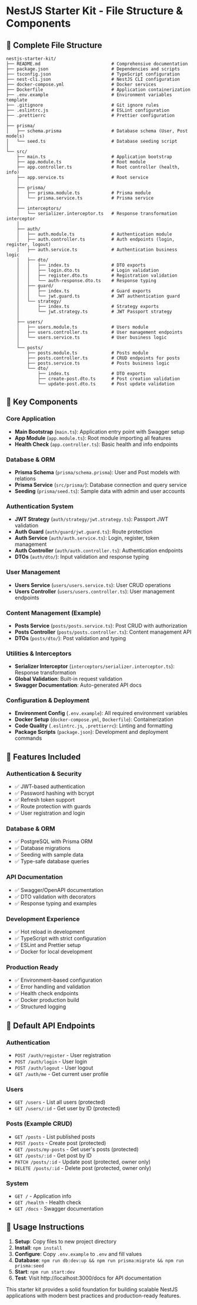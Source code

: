 # NestJS Starter Kit - File Structure & Components

## 📁 Complete File Structure

```
nestjs-starter-kit/
├── README.md                           # Comprehensive documentation
├── package.json                        # Dependencies and scripts
├── tsconfig.json                       # TypeScript configuration
├── nest-cli.json                       # NestJS CLI configuration
├── docker-compose.yml                  # Docker services
├── Dockerfile                          # Application containerization
├── .env.example                        # Environment variables template
├── .gitignore                          # Git ignore rules
├── .eslintrc.js                        # ESLint configuration
├── .prettierrc                         # Prettier configuration
│
├── prisma/
│   ├── schema.prisma                   # Database schema (User, Post models)
│   └── seed.ts                         # Database seeding script
│
└── src/
    ├── main.ts                         # Application bootstrap
    ├── app.module.ts                   # Root module
    ├── app.controller.ts               # Root controller (health, info)
    ├── app.service.ts                  # Root service
    │
    ├── prisma/
    │   ├── prisma.module.ts            # Prisma module
    │   └── prisma.service.ts           # Prisma service
    │
    ├── interceptors/
    │   └── serializer.interceptor.ts   # Response transformation interceptor
    │
    ├── auth/
    │   ├── auth.module.ts              # Authentication module
    │   ├── auth.controller.ts          # Auth endpoints (login, register, logout)
    │   ├── auth.service.ts             # Authentication business logic
    │   ├── dto/
    │   │   ├── index.ts                # DTO exports
    │   │   ├── login.dto.ts            # Login validation
    │   │   ├── register.dto.ts         # Registration validation
    │   │   └── auth-response.dto.ts    # Response typing
    │   ├── guard/
    │   │   ├── index.ts                # Guard exports
    │   │   └── jwt.guard.ts            # JWT authentication guard
    │   └── strategy/
    │       ├── index.ts                # Strategy exports
    │       └── jwt.strategy.ts         # JWT Passport strategy
    │
    ├── users/
    │   ├── users.module.ts             # Users module
    │   ├── users.controller.ts         # User management endpoints
    │   └── users.service.ts            # User business logic
    │
    └── posts/
        ├── posts.module.ts             # Posts module
        ├── posts.controller.ts         # CRUD endpoints for posts
        ├── posts.service.ts            # Posts business logic
        └── dto/
            ├── index.ts                # DTO exports
            ├── create-post.dto.ts      # Post creation validation
            └── update-post.dto.ts      # Post update validation
```

## 🔧 Key Components

### Core Application
- **Main Bootstrap** (`main.ts`): Application entry point with Swagger setup
- **App Module** (`app.module.ts`): Root module importing all features
- **Health Check** (`app.controller.ts`): Basic health and info endpoints

### Database & ORM
- **Prisma Schema** (`prisma/schema.prisma`): User and Post models with relations
- **Prisma Service** (`src/prisma/`): Database connection and query service
- **Seeding** (`prisma/seed.ts`): Sample data with admin and user accounts

### Authentication System
- **JWT Strategy** (`auth/strategy/jwt.strategy.ts`): Passport JWT validation
- **Auth Guard** (`auth/guard/jwt.guard.ts`): Route protection
- **Auth Service** (`auth/auth.service.ts`): Login, register, token management
- **Auth Controller** (`auth/auth.controller.ts`): Authentication endpoints
- **DTOs** (`auth/dto/`): Input validation and response typing

### User Management
- **Users Service** (`users/users.service.ts`): User CRUD operations
- **Users Controller** (`users/users.controller.ts`): User management endpoints

### Content Management (Example)
- **Posts Service** (`posts/posts.service.ts`): Post CRUD with authorization
- **Posts Controller** (`posts/posts.controller.ts`): Content management API
- **DTOs** (`posts/dto/`): Post validation and typing

### Utilities & Interceptors
- **Serializer Interceptor** (`interceptors/serializer.interceptor.ts`): Response transformation
- **Global Validation**: Built-in request validation
- **Swagger Documentation**: Auto-generated API docs

### Configuration & Deployment
- **Environment Config** (`.env.example`): All required environment variables
- **Docker Setup** (`docker-compose.yml`, `Dockerfile`): Containerization
- **Code Quality** (`.eslintrc.js`, `.prettierrc`): Linting and formatting
- **Package Scripts** (`package.json`): Development and deployment commands

## 🚀 Features Included

### Authentication & Security
- ✅ JWT-based authentication
- ✅ Password hashing with bcrypt
- ✅ Refresh token support
- ✅ Route protection with guards
- ✅ User registration and login

### Database & ORM
- ✅ PostgreSQL with Prisma ORM
- ✅ Database migrations
- ✅ Seeding with sample data
- ✅ Type-safe database queries

### API Documentation
- ✅ Swagger/OpenAPI documentation
- ✅ DTO validation with decorators
- ✅ Response typing and examples

### Development Experience
- ✅ Hot reload in development
- ✅ TypeScript with strict configuration
- ✅ ESLint and Prettier setup
- ✅ Docker for local development

### Production Ready
- ✅ Environment-based configuration
- ✅ Error handling and validation
- ✅ Health check endpoints
- ✅ Docker production build
- ✅ Structured logging

## 📝 Default API Endpoints

### Authentication
- `POST /auth/register` - User registration
- `POST /auth/login` - User login
- `POST /auth/logout` - User logout
- `GET /auth/me` - Get current user profile

### Users
- `GET /users` - List all users (protected)
- `GET /users/:id` - Get user by ID (protected)

### Posts (Example CRUD)
- `GET /posts` - List published posts
- `POST /posts` - Create post (protected)
- `GET /posts/my-posts` - Get user's posts (protected)
- `GET /posts/:id` - Get post by ID
- `PATCH /posts/:id` - Update post (protected, owner only)
- `DELETE /posts/:id` - Delete post (protected, owner only)

### System
- `GET /` - Application info
- `GET /health` - Health check
- `GET /docs` - Swagger documentation

## 🎯 Usage Instructions

1. **Setup**: Copy files to new project directory
2. **Install**: `npm install`
3. **Configure**: Copy `.env.example` to `.env` and fill values
4. **Database**: `npm run db:dev:up && npm run prisma:migrate && npm run prisma:seed`
5. **Start**: `npm run start:dev`
6. **Test**: Visit http://localhost:3000/docs for API documentation

This starter kit provides a solid foundation for building scalable NestJS applications with modern best practices and production-ready features.
